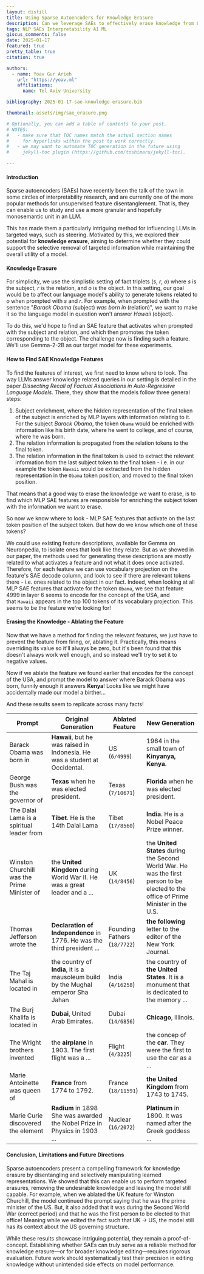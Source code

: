 ```yaml
---
layout: distill
title: Using Sparse Autoencoders for Knowledge Erasure
description: Can we leverage SAEs to effectively erase knowledge from LLMs in a targeted way?
tags: NLP SAEs Interpretability AI ML
giscus_comments: false
date: 2025-01-17
featured: true
pretty_table: true
citation: true

authors:
  - name: Yoav Gur Arieh
    url: "https://yoav.ml"
    affiliations:
      name: Tel Aviv University

bibliography: 2025-01-17-sae-knowledge-erasure.bib

thumbnail: assets/img/sae_erasure.png

# Optionally, you can add a table of contents to your post.
# NOTES:
#   - make sure that TOC names match the actual section names
#     for hyperlinks within the post to work correctly.
#   - we may want to automate TOC generation in the future using
#     jekyll-toc plugin (https://github.com/toshimaru/jekyll-toc).

---
```


#### Introduction

Sparse autoencoders (SAEs) have recently been the talk of the town in some circles of interpretability research, and are currently one of the more popular methods for unsupervised feature disentanglement. That is, they can enable us to study and use a more granular and hopefully monosemantic unit in an LLM.

This has made them a particularly intriguing method for influencing LLMs in targeted ways, such as steering. Motivated by this, we explored their potential for **knowledge erasure**, aiming to determine whether they could support the selective removal of targeted information while maintaining the overall utility of a model.

#### Knowledge Erasure

For simplicity, we use the simplistic setting of fact triplets ($s$, $r$, $o$) where $s$ is the subject, $r$ is the relation, and $o$ is the object. In this setting, our goal would be to affect our language model's ability to generate tokens related to $o$ when prompted with $s$ and $r$. For example, when prompted with the sentence "*Barack Obama* (subject) *was born in* (relation)", we want to make it so the language model in question won't answer *Hawaii* (object).

To do this, we'd hope to find an SAE feature that activates when prompted with the subject and relation, and which then promotes the token corresponding to the object. The challenge now is finding such a feature. We'll use Gemma-2-2B as our target model for these experiments.

#### How to Find SAE Knowledge Features

To find the features of interest, we first need to know where to look. The way LLMs answer knowledge related queries in our setting is detailed in the paper *Dissecting Recall of Factual Associations in Auto-Regressive Language Models*<d-cite key="geva-etal-2023-dissecting"></d-cite>. There, they show that the models follow three general steps:

1. Subject enrichment, where the hidden representation of the final token of the subject is enriched by MLP layers with information relating to it. For the subject *Barack Obama*, the token `Obama` would be enriched with information like his birth date, where he went to college, and of course, where he was born.
2. The relation information is propagated from the relation tokens to the final token.
3. The relation information in the final token is used to extract the relevant information from the last subject token to the final token - i.e. in our example the token `Hawaii` would be extracted from the hidden representation in the `Obama` token position, and moved to the final token position.

That means that a good way to erase the knowledge we want to erase, is to find which MLP SAE features are responsible for enriching the subject token with the information we want to erase.

So now we know where to look - MLP SAE features that activate on the last token position of the subject token. But how do we know which one of these tokens?

We could use existing feature descriptions, available for Gemma on Neuronpedia, to isolate ones that look like they relate. But as we showed in our paper<d-cite key="gurarieh2025enhancingautomatedinterpretabilityoutputcentric"></d-cite>, the methods used for generating these descriptions are mostly related to what activates a feature and not what it does once activated. Therefore, for each feature we can use vocabulary projection on the feature's SAE decode column, and look to see if there are relevant tokens there - i.e. ones related to the object in our fact. Indeed, when looking at all MLP SAE features that activate for the token `Obama`, we see that feature 4999 in layer 6 seems to encode for the concept of the USA, and that `Hawaii` appears in the top 100 tokens of its vocabulary projection. This seems to be the feature we're looking for!

#### Erasing the Knowledge - Ablating the Feature
Now that we have a method for finding the relevant features, we just have to prevent the feature from firing, or, ablating it. Practically, this means overriding its value so it'll always be zero, but it's been found that this doesn't always work well enough<d-cite key="farrell2024applying"></d-cite>, and so instead we'll try to set it to negative values.

Now if we ablate the feature we found earlier that encodes for the concept of the USA, and prompt the model to answer where Barack Obama was born, funnily enough it answers **Kenya**! Looks like we might have accidentally made our model a birther...

And these results seem to replicate across many facts!

| Prompt                                     | Original Generation                                                               | Ablated Feature               | New Generation                                                                                                                       |
| ------------------------------------------ | --------------------------------------------------------------------------------- | ----------------------------- | ------------------------------------------------------------------------------------------------------------------------------------ |
| Barack Obama was born in                   | **Hawaii**, but he was raised in Indonesia. He was a student at Occidental.       | US (`6/4999`)                | 1964 in the small town of **Kinyanya, Kenya**.                                                                                       |
| George Bush was the governor of            | **Texas** when he was elected president.                                          | Texas (`7/10671`)            | **Florida** when he was elected president.                                                                                           |
| The Dalai Lama is a spiritual leader from  | **Tibet**. He is the 14th Dalai Lama                                              | Tibet (`17/8560`)            | **India**. He is a Nobel Peace Prize winner.                                                                                         |
| Winston Churchill was the Prime Minister of | the **United Kingdom** during World War II. He was a great leader and a ...       | UK (`14/8456`)           | the **United States** during the Second World War. He was the first person to be elected to the office of Prime Minister in the U.S. |
| Thomas Jefferson wrote the                 | **Declaration of Independence** in 1776. He was the third president ...           | Founding Fathers (`18/7722`) | **the following** letter to the editor of the New York Journal.                                                                      |
| The Taj Mahal is located in                | the country of **India**, it is a mausoleum build by the Mughal emperor Sha Jahan | India (`4/16258`)            | the country of **the United States**. It is a monument that is dedicated to the memory ...                                           |
| The Burj Khalifa is located in             | **Dubai**, United Arab Emirates.                                                  | Dubai (`14/6856`)            | **Chicago**, Illinois.                                                                                                               |
| The Wright brothers invented               | the **airplane** in 1903. The first flight was a ...                              | Flight (`4/3225`)            | the concep of the **car**. They were the first to use the car as a ...                                                               |
| Marie Antoinette was queen of              | **France** from 1774 to 1792.                                                     | France (`18/11591`)          | **the United Kingdom** from 1743 to 1745.                                                                                            |
| Marie Curie discovered the element         | **Radium** in 1898 She was awarded the Nobel Prize in Physics in 1903 ...         | Nuclear (`16/2072`)          | **Platinum** in 1800. It was named after the Greek goddess ...                                                                       |




#### Conclusion, Limitations and Future Directions
Sparse autoencoders present a compelling framework for knowledge erasure by disentangling and selectively manipulating learned representations. We showed that this can enable us to perform targeted erasures, removing the undesirable knowledge and leaving the model still capable. For example, when we ablated the UK feature for Winston Churchill, the model continued the prompt saying that he was the prime minister of the US. But, it also added that it was during the Second World War (correct period) and that he was the first person to be elected to that office! Meaning while we edited the fact such that UK -> US, the model still has its context about the US governing structure. 

While these results showcase intriguing potential, they remain a proof-of-concept. Establishing whether SAEs can truly serve as a reliable method for knowledge erasure—or for broader knowledge editing—requires rigorous evaluation. Future work should systematically test their precision in editing knowledge without unintended side effects on model performance.
